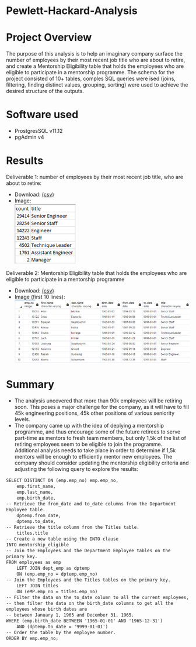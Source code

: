 # Pewlett-Hackard-Analysis
# Project Overview
The purpose of this analysis is to help an imaginary company surface the number of employees by their most recent job title who are about to retire, and create a Mentorship Eligibility table that holds the employees who are eligible to participate in a mentorship programme. The schema for the project consisted of 10+ tables, comples SQL queries were ised (joins, filtering, finding distinct values, grouping, sorting) were used to achieve the desired structure of the outputs.

# Software used
 - ProstgresSQL v11.12
 - pgAdmin v4

# Results
Deliverable 1: number of employees by their most recent job title, who are about to retire: 
 - Download: [(csv)](https://github.com/githubteodora/Pewlett-Hackard-Analysis/blob/main/Data/retirement_titles.csv)
 - Image:\
 ![img](https://github.com/githubteodora/Pewlett-Hackard-Analysis/blob/main/retiring%20titles.PNG)

Deliverable 2: Mentorship Eligibility table that holds the employees who are eligible to participate in a mentorship programme
 - Download: [(csv)](https://github.com/githubteodora/Pewlett-Hackard-Analysis/blob/main/Data/mentorship_eligibilty.csv)
 - Image (first 10 lines):\
 ![img](https://github.com/githubteodora/Pewlett-Hackard-Analysis/blob/main/mentorship%20eligible.PNG)
 
 # Summary
 
 - The analysis uncovered that more than 90k employees will be retiring soon. This poses a major challenge for the company, as it will have to fill 45k engineering positions, 45k other positions of various seniority levels. 
 - The company came up with the idea of deplying a mentorship programme, and thus encourage some of the future retirees to serve part-time as mentors to fresh team members, but only 1,5k of the list of retiring employees seem to be eligible to join the programme. 
\
Additional analysis needs to take place in order to determine if 1,5k mentors will be enough to efficiently mentor new employees. The company should consider updating the mentorship eligibility criteria and adjusting the following query to explore the results:

```
SELECT DISTINCT ON (emp.emp_no) emp.emp_no,
    emp.first_name,
    emp.last_name,
    emp.birth_date,
-- Retrieve the from_date and to_date columns from the Department Employee table.
    dptemp.from_date,
    dptemp.to_date,
-- Retrieve the title column from the Titles table.
	titles.title
-- Create a new table using the INTO clause
INTO mentorship_eligible
-- Join the Employees and the Department Employee tables on the primary key.
FROM employees as emp
    LEFT JOIN dept_emp as dptemp
    ON (emp.emp_no = dptemp.emp_no)
-- Join the Employees and the Titles tables on the primary key.
	LEFT JOIN titles
	ON (eMP.emp_no = titles.emp_no)	
-- Filter the data on the to_date column to all the current employees, 
-- then filter the data on the birth_date columns to get all the employees whose birth dates are 
-- between January 1, 1965 and December 31, 1965.
WHERE (emp.birth_date BETWEEN '1965-01-01' AND '1965-12-31')
	AND (dptemp.to_date = '9999-01-01')
-- Order the table by the employee number.
ORDER BY emp.emp_no;
```
